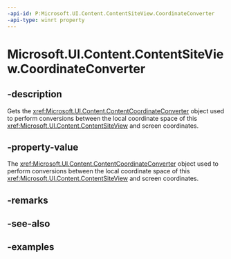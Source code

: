 ```yaml
---
-api-id: P:Microsoft.UI.Content.ContentSiteView.CoordinateConverter
-api-type: winrt property
---
```


# Microsoft.UI.Content.ContentSiteView.CoordinateConverter

<!--
public Microsoft.UI.Content.ContentCoordinateConverter CoordinateConverter { get; }
-->

## -description

Gets the <xref:Microsoft.UI.Content.ContentCoordinateConverter> object used to perform conversions between the local coordinate space of this <xref:Microsoft.UI.Content.ContentSiteView> and screen coordinates.

## -property-value

The <xref:Microsoft.UI.Content.ContentCoordinateConverter> object used to perform conversions between the local coordinate space of this <xref:Microsoft.UI.Content.ContentSiteView> and screen coordinates.

## -remarks

## -see-also

## -examples
